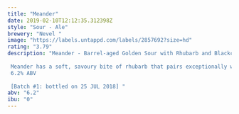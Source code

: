 ```yaml
---
title: "Meander"
date: 2019-02-10T12:12:35.312398Z
style: "Sour - Ale"
brewery: "Nevel "
image: "https://labels.untappd.com/labels/2857692?size=hd"
rating: "3.79"
description: "Meander - Barrel-aged Golden Sour with Rhubarb and Blackcurrant Leaf.  Meander has a soft, savoury bite of rhubarb that pairs exceptionally well with the red fruity notes of blackcurrant leaf. An exciting, winelike, almost 'pfefferlich' beer that offers notes of green pepper, paprika and elderflower. Drinking Meander is like taking a summer evening stroll in a vegetable garden and being greeted by the many different scents of fruits, vegetables and flowers that grow there. Walking around, all these scents flow into one another like a river that glides through the countryside. Meander is a wonderful treat for the senses and one of the most spectacular drinking experiences we've offered so far!  6.2% ABV  [Batch #1: bottled on 25 JUL 2018] "
abv: "6.2"
ibu: "0"
---
```

